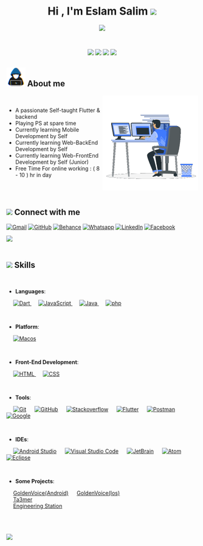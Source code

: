 <h1 align="center"><b>Hi , I'm Eslam Salim </b><img src="https://media.giphy.com/media/hvRJCLFzcasrR4ia7z/giphy.gif" width="35"></h1>

<p align="center">
  <a href="https://github.com/DenverCoder1/readme-typing-svg"><img src="https://readme-typing-svg.herokuapp.com?font=Time+New+Roman&color=cyan&size=25&center=true&vCenter=true&width=600&height=100&lines=Assalamu+O+Alaikum+Warahmatullah..&hearts;++;Self-taught+mobile+Developer,;Computer+Science+Student,;CTF+Newbie,;Active+Learner/Researcher,;Love+to+learn+new+stuffs..<3"></a>
</p>


<br>

 <p align="center">
<img src="https://img.shields.io/badge/Age-24-blue" />
  <img src="https://img.shields.io/badge/Focus-Flutter Developer-brightgreen" />
  <img src="https://img.shields.io/badge/Lives-Egypt,Ismailia-success" />
  <img src="https://img.shields.io/badge/Languages-English%20%26%20Arabic-brightgreen" />
</p>

	
## <picture><img src = "https://github.com/0xAbdulKhalid/0xAbdulKhalid/raw/main/assets/mdImages/about_me.gif" width = 50px></picture> **About me**

<picture> <img align="right" src="https://github.com/0xAbdulKhalid/0xAbdulKhalid/raw/main/assets/mdImages/Right_Side.gif" width = 250px></picture>

<br>

- A passionate Self-taught Flutter & backend
- Playing PS at spare time
- Currently learning Mobile Development by Self
- Currently learning Web-BackEnd Development by Self
- Currently learning Web-FrontEnd Development by Self (Junior)
- Free Time For online working : ( 8 - 10 ) hr in day
<!-- - Personal website [link](https://www.0xabdulkhalid.ml)
- I’m currently open for an Intern or a new job opportunity, this is [my resume](https://read.cv/0xabdulkhalid)-->

<br><br>
## <img src="https://media.giphy.com/media/iY8CRBdQXODJSCERIr/giphy.gif" width="30px"> Connect with me
<p align="left">
	<a href="mailto:eslamsalim40@gmail.com"><img img src="https://img.shields.io/badge/gmail-%23EA4335.svg?style=plastic&logo=gmail&logoColor=white" alt="Gmail"/></a>
	<a href="https://github.com/eslamsalim77"><img src="https://img.shields.io/badge/github-%23181717.svg?style=plastic&logo=github&logoColor=white" alt="GitHub"/></a>
	<a href="https://www.behance.net/eslamsalim"><img src="https://img.shields.io/badge/behance-%231877F2.svg?style=plastic&logo=behance&logoColor=white" alt="Behance"/></a>
	<a href="https://wa.me/00201097885976"><img src="https://img.shields.io/badge/whatsapp-%2325D366.svg?style=plastic&logo=whatsapp&logoColor=white" alt="Whatsapp"/></a>
	<a href="https://www.linkedin.com/in/eslam-salim-470120160/"><img src="https://img.shields.io/badge/linkedin-%230A66C2.svg?style=plastic&logo=linkedin&logoColor=white" alt="LinkedIn"/></a>
	<a href="https://www.facebook.com/eslam.salim.39"><img src="https://img.shields.io/badge/facebook-%231877F2.svg?style=plastic&logo=facebook&logoColor=white" alt="Facebook"/></a>
	<!--<a href="https://www.instagram.com/ahmed_7oskaa/"><img src="https://img.shields.io/badge/instagram-%23E4405F.svg?style=plastic&logo=instagram&logoColor=white" alt="Instagram"/></a>
	<a href="https://msng.link/o/?ahmed.7oskaa=sc"><img src="https://img.shields.io/badge/snapchat-%23FFFC00.svg?style=plastic&logo=snapchat&logoColor=black" alt="Snap Chat"/></a>-->
</p>
<img src="https://user-images.githubusercontent.com/73097560/115834477-dbab4500-a447-11eb-908a-139a6edaec5c.gif"><br><br>

## <img src="https://media2.giphy.com/media/QssGEmpkyEOhBCb7e1/giphy.gif?cid=ecf05e47a0n3gi1bfqntqmob8g9aid1oyj2wr3ds3mg700bl&rid=giphy.gif" width ="25"><b> Skills</b>
<br>

- **Languages**:

<p align="left"> 
  &emsp; 
  <a href="https://dart.dev" target="_blank"> 
    <img alt="Dart" src="https://img.shields.io/badge/Dart%20-%232370ED.svg?style=plastic&logo=dart&logoColor=white">
  </a>    
  <!--  &emsp;
  <a href="https://www.w3schools.com/cpp/" target="_blank"> 
    <img alt="C++" src="https://img.shields.io/badge/C++%20-%2300599C.svg?style=plastic&logo=c%2B%2B&logoColor=white">
  </a> -->
  &emsp;
  <a href="https://developer.mozilla.org/en-US/docs/Web/JavaScript" target="_blank"> 
     <img alt="JavaScript" src="https://img.shields.io/badge/JavaScript%20-%23F7DF1E.svg?style=plastic&logo=javascript&logoColor=black">
   </a>
  &emsp;
  <a href="https://www.java.com" target="_blank"> 
    <img alt="Java" src="https://img.shields.io/badge/Java-%23007396.svg?style=plastic&logo=java&logoColor=white">
  </a>
  &emsp;
  <a href="https://www.php.net" target="_blank"> 
    <img alt="php" src="https://img.shields.io/badge/Php-%232C2255.svg?style=plastic&logo=php&logoColor=white">
  </a>
 <!-- &emsp;
   <a href="https://www.python.org" target="_blank">
    <img alt="Python" src="https://img.shields.io/badge/Python%20-%2314354C.svg?style=plastic&logo=python&logoColor=white">
  </a>-->
</p>

<br>

- **Platform**:

 <p align="left"> 
   &emsp; 
   <a href="https://www.apple.com/eg/macos/ventura/" target="_blank"> 
    <img alt="Macos" src="https://img.shields.io/badge/Macos%20-%232370ED.svg?style=plastic&logo=apple&logoColor=white">
   </a> 
 </p>
    <br>
    
- **Front-End Development**:

<p align="left"> 
  &emsp; 
  <a href="https://www.w3.org/html/" target="_blank"> 
   <img alt="HTML" src="https://img.shields.io/badge/HTML5%20-%23E34F26.svg?style=plastic&logo=html5&logoColor=white">
  </a>   
  &emsp;
  <a href="https://www.w3schools.com/css/" target="_blank">
    <img alt="CSS" src="https://img.shields.io/badge/CSS%20-%231572B6.svg?style=plastic&logo=css3&logoColor=white">
  </a> 
</p>

<br>

<!--- **Cloud Hosting**:

    ![Github Pages](https://img.shields.io/badge/GitHub%20Pages-%23327FC7.svg?style=for-the-badge&logo=github&logoColor=white)
    
<br>-->
- **Tools**:

 <p align="left">
  &emsp;
    <a href="#"><img alt="Git" src="https://img.shields.io/badge/git-%23F05033.svg?style=plastic&logo=git&logoColor=white"></a>
  &emsp;
    <a href="#"><img alt="GitHub" src="https://img.shields.io/badge/github-%23121011.svg?style=plastic&logo=github&logoColor=white"></a>
  &emsp;
    <a href="#"><img alt="Stackoverflow" src="https://img.shields.io/badge/stackoverflow-%23E34F26.svg?style=plastic&logo=stackoverflow&logoColor=white"></a>
  &emsp;
    <a href="#"><img alt="Flutter" src="https://img.shields.io/badge/flutter-%232370ED.svg?style=plastic&logo=flutter&logoColor=white"></a>
  &emsp;
    <a href="#"><img alt="Postman" src="https://img.shields.io/badge/postman-%23F05033.svg?style=plastic&logo=postman&logoColor=white"></a>
  &emsp;
    <a href="#"><img alt="Google" src="https://img.shields.io/badge/google-%234285F4.svg?style=plastic&logo=google&logoColor=white" /></a>
</p>
<br>


- **IDEs**:

 <p align="left">
  &emsp;
    <a href="#"><img alt="Android Studio" src="https://img.shields.io/badge/Android%20Studio-06d6a0.svg?style=plastic&logo=android-studio&logoColor=white"></a>
  &emsp;
    <a href="#"><img alt="Visual Studio Code" src="https://img.shields.io/badge/Visual%20Studio%20Code-0078d7.svg?style=plastic&logo=visual-studio-code&logoColor=white"></a>
  &emsp;
    <a href="#"><img alt="JetBrain" src="https://img.shields.io/badge/jetbrains-%23000000.svg?style=plastic&logo=jetbrains&logoColor=white" /></a>
  &emsp;
    <a href="#"><img alt="Atom" src="https://img.shields.io/badge/atom-%2366595C.svg?&style=plastic&logo=atom&logoColor=white" /></a>
  &emsp;
    <a href="#"><img alt="Eclipse" src="https://img.shields.io/badge/eclipse-%232C2255.svg?&style=plastic&logo=eclipse%20ide&logoColor=white" /></a>
</p>
<br>

 - **Some Projects**:

 <p align="left">
  &emsp;
    <a href="https://play.google.com/store/apps/details?id=com.goldenvoice">GoldenVoice(Android)</a>
  &emsp;
    <a href="https://apps.apple.com/app/%D8%AC%D9%88%D9%84%D8%AF%D9%86-%D9%81%D9%88%D9%8A%D8%B3/id1636086737">GoldenVoice(Ios)</a>
<br>
  &emsp;
    <a href="https://play.google.com/store/apps/details?id=com.superuser.ta3mer">Ta3mer</a>
<br>
   &emsp;
    <a href="https://play.google.com/store/apps/details?id=com.smz.engineering_station">Engineering Station</a>
  </p>
<br>
<br>


<!--

## <img src="https://media.giphy.com/media/iY8CRBdQXODJSCERIr/giphy.gif" width="35"><b> Github Stats </b>
<br>



<br>
<br>
<br>

-----

<br>
<br>

## <b> Let's Connect..!</b><img src="https://github.com/0xAbdulKhalid/0xAbdulKhalid/raw/main/assets/mdImages/handshake.gif" width ="80">
<br>
<div align='left'>

<ul>

<li>
<a href="https://linkedin.com/in/0xabdulkhalid" target="_blank">
<img src="https://img.shields.io/badge/linkedin:  0xabdulkhalid-%2300acee.svg?color=405DE6&style=for-the-badge&logo=linkedin&logoColor=white" alt=linkedin style="margin-bottom: 5px;"/>
</a>
</li>

<br>

<li>
<a href="https://twitter.com/0xabdulkhalid" target="_blank">
<img src="https://img.shields.io/badge/twitter:  0xabdulkhalid-%2300acee.svg?color=1DA1F2&style=for-the-badge&logo=twitter&logoColor=white" alt=twitter style="margin-bottom: 5px;"/>
</a>
</li>

<br>

<li>
<a href="mailto:0xabdulkhalid@gmail.com" target="_blank">
<img src="https://img.shields.io/badge/gmail:  0xabdulkhalid-%23EA4335.svg?style=for-the-badge&logo=gmail&logoColor=white" t=mail style="margin-bottom: 5px;" />
</a>
</li>
	
</ul>
</div>
-->
<br>
<img src="https://user-images.githubusercontent.com/73097560/115834477-dbab4500-a447-11eb-908a-139a6edaec5c.gif">
<br>
<br>
<br>

<!--<div align='center'>

## <b>السَّلاَمُ عَلَيْكُمْ وَرَحْمَةُ اللهِ وَبَرَكَاتُهُ...✨</b>

</div>-->
<br>
<br>
<br>
<br>


